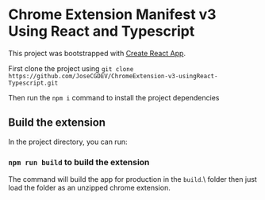 # Chrome Extension Manifest v3 Using React and Typescript

This project was bootstrapped with [Create React App](https://github.com/facebook/create-react-app).

First clone the project using `git clone https://github.com/JoseCGDEV/ChromeExtension-v3-usingReact-Typescript.git`

Then run the `npm i` command to install the project dependencies

## Build the extension

In the project directory, you can run:
### `npm run build` to build the extension

The command will build the app for production in the `build`.\ folder then just load the folder as an unzipped chrome extension.

